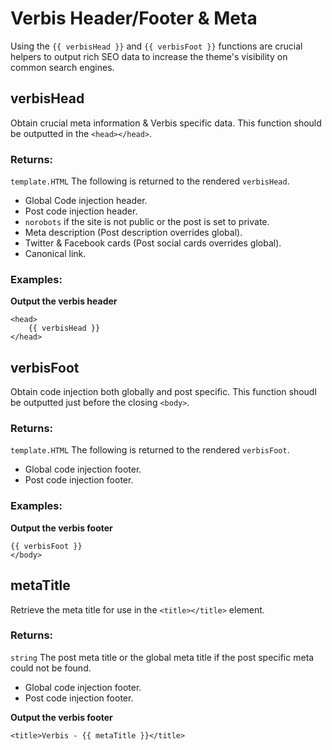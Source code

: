 # Verbis Header/Footer & Meta

Using the `{{ verbisHead }}` and `{{ verbisFoot }}` functions are crucial helpers to output rich
SEO data to increase the theme's visibility on common search engines.  

## verbisHead

Obtain crucial meta information & Verbis specific data. This function should be
outputted in the `<head></head>`.

### Returns:

`template.HTML` The following is returned to the rendered `verbisHead`.

- Global Code injection header.
- Post code injection header.
- `norobots` if the site is not public or the post is set to private.
- Meta description (Post description overrides global).
- Twitter & Facebook cards (Post social cards overrides global).
- Canonical link.

### Examples:

**Output the verbis header**

```gotemplate
<head>
    {{ verbisHead }}
</head>
```

## verbisFoot

Obtain code injection both globally and post specific. This function shoudl be
outputted just before the closing `<body>`.

### Returns:

`template.HTML` The following is returned to the rendered `verbisFoot`.

- Global code injection footer.
- Post code injection footer.


### Examples:

**Output the verbis footer**

```gotemplate
{{ verbisFoot }}
</body>
```

## metaTitle

Retrieve the meta title for use in the `<title></title>` element.

### Returns:

`string` The post meta title or the global meta title if the post specific meta 
could not be found.

- Global code injection footer.
- Post code injection footer.

**Output the verbis footer**

```gotemplate
<title>Verbis - {{ metaTitle }}</title>
```